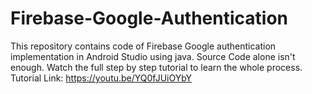 # Firebase-Google-Authentication
This repository contains code of Firebase Google authentication implementation in Android Studio using java.
Source Code alone isn't enough. Watch the full step by step tutorial to learn the whole process. Tutorial Link: https://youtu.be/YQ0fJUiOYbY
